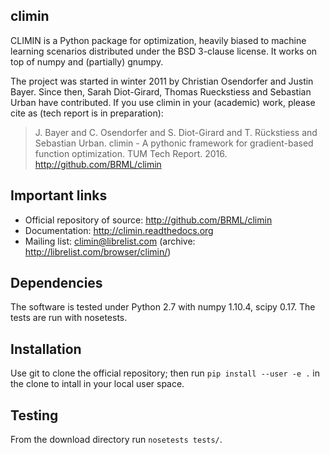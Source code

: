 climin
------

CLIMIN is a Python package for optimization, heavily biased to machine learning
scenarios distributed under the BSD 3-clause license. It works on top of numpy
and (partially) gnumpy.

The project was started in winter 2011 by Christian Osendorfer and Justin Bayer.
Since then, Sarah Diot-Girard, Thomas Rueckstiess and Sebastian Urban have 
contributed. If you use climin in your (academic) work, please cite as 
(tech report is in preparation):

> J. Bayer and C. Osendorfer and S. Diot-Girard and T. Rückstiess and Sebastian Urban. climin - A pythonic framework for gradient-based function optimization. TUM Tech Report. 2016. http://github.com/BRML/climin


Important links
---------------

 - Official repository of source: http://github.com/BRML/climin
 - Documentation: http://climin.readthedocs.org
 - Mailing list: climin@librelist.com (archive: http://librelist.com/browser/climin/)


Dependencies
------------

The software is tested under Python 2.7 with numpy 1.10.4, scipy 0.17. The tests
are run with nosetests.


Installation
------------

Use git to clone the official repository; then run `pip install --user -e .`
in the clone to intall in your local user space.


Testing
-------

From the download directory run ``nosetests tests/``.
